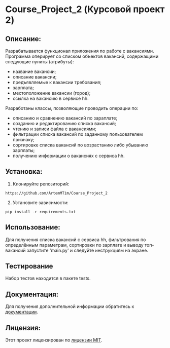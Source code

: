 # Course_Project_2 (Курсовой проект 2)
##  Описание:
Разрабатывается функционал приложения по работе с вакансиями.
Программа оперирует со списком объектов вакансий, содержащими следующие пункты (атрибуты):
- название вакансии;
- описание вакансии;
- предъявляемые к вакансии требования;
- зарплата;
- местоположение вакансии (город);
- ссылка на вакансию в сервисе hh.

Разработаны классы, позволяющие проводить операции по:
- описанию и сравнению вакансий по зараплате;
- созданию и редактированию списка вакансий;
- чтению и записи файла с вакансиями;
- фильтрации списка вакансий по заданному пользователем признаку;
- сортировке списка вакансий по возрастанию либо убыванию зарплаты;
- получению информации о вакансиях с сервиса hh.

## Установка:
1. Клонируйте репозиторий:
```
https://github.com/ArtemMTim/Course_Project_2
```
2. Установите зависимости:
```
pip install -r requirements.txt
```
## Использование:
Для получения списка вакансий с сервиса hh, фильтрования по определённым параметрам, 
сортировки по зарплате и выводу топ- вакансий запустите 'main.py' и следуйте инструкциям на экране.

## Тестирование
Набор тестов находится в пакете tests.

## Документация:
Для получения дополнительной информации обратитесь к [документации](docs/README.md).

## Лицензия:

Этот проект лицензирован по [лицензии MIT](LICENSE).